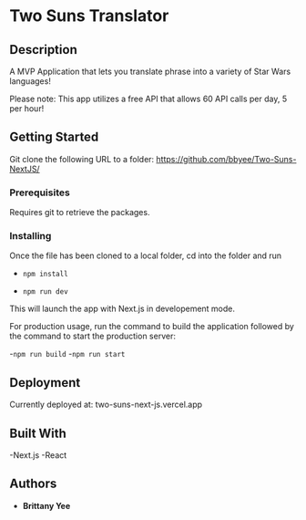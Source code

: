 # Two Suns Translator



## Description

A MVP Application that lets you translate phrase into a variety of Star Wars languages! 

Please note: This app utilizes a free API that allows 60 API calls per day, 5 per hour!


## Getting Started

Git clone the following URL to a folder: https://github.com/bbyee/Two-Suns-NextJS/

### Prerequisites

Requires git to retrieve the packages.

### Installing

Once the file has been cloned to a local folder, cd into the folder and run

- `npm install`

- `npm run dev` 

This will launch the app with Next.js in developement mode.

For production usage, run the command to build the application followed by the command to start the production server:

-`npm run build`
-`npm run start`

## Deployment

Currently deployed at: two-suns-next-js.vercel.app

## Built With

-Next.js
-React

## Authors

- **Brittany Yee**
